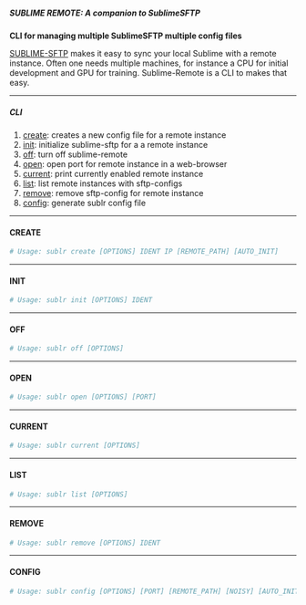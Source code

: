 ##### SUBLIME REMOTE: A companion to SublimeSFTP

__CLI for managing multiple SublimeSFTP multiple config files__

[SUBLIME-SFTP](https://wbond.net/sublime_packages/sftp) makes it easy to sync your local Sublime with a remote instance. Often one needs multiple machines, for instance a CPU for initial development and GPU for training. Sublime-Remote is a CLI to makes that easy.

---

##### CLI

1. [create](#create): creates a new config file for a remote instance
2. [init](#init): initialize sublime-sftp for a a remote instance
3. [off](#off): turn off sublime-remote
4. [open](#open): open port for remote instance in a web-browser
5. [current](#current): print currently enabled remote instance
6. [list](#list): list remote instances with sftp-configs
7. [remove](#remove): remove sftp-config for remote instance
8. [config](#config): generate sublr config file 

---

<a name='create'></a>

#### CREATE

```bash
# Usage: sublr create [OPTIONS] IDENT IP [REMOTE_PATH] [AUTO_INIT]
```

---

<a name='init'></a>

#### INIT

```bash
# Usage: sublr init [OPTIONS] IDENT
```
---

<a name='off'></a>

#### OFF

```bash
# Usage: sublr off [OPTIONS]
```

---

<a name='open'></a>

#### OPEN

```bash
# Usage: sublr open [OPTIONS] [PORT]
```

---

<a name='current'></a>

#### CURRENT

```bash
# Usage: sublr current [OPTIONS]
```

---

<a name='list'></a>

#### LIST

```bash
# Usage: sublr list [OPTIONS]
```

---

<a name='remove'></a>

#### REMOVE

```bash
# Usage: sublr remove [OPTIONS] IDENT
```

---

<a name='config'></a>

#### CONFIG

```bash
# Usage: sublr config [OPTIONS] [PORT] [REMOTE_PATH] [NOISY] [AUTO_INIT]
```




